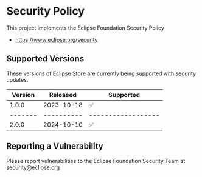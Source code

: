 # Security Policy

This project implements the Eclipse Foundation Security Policy

* https://www.eclipse.org/security

## Supported Versions

These versions of Eclipse Store are currently being supported with security
updates.

| Version | Released   | Supported          | 
|---------|------------|--------------------| 
| 1.0.0   | 2023-10-18 | :white_check_mark: | 
| ------- | ---------- | ------------------ | 
| 2.0.0   | 2024-10-10 | :white_check_mark: | 

## Reporting a Vulnerability

Please report vulnerabilities to the Eclipse Foundation Security Team at
security@eclipse.org
